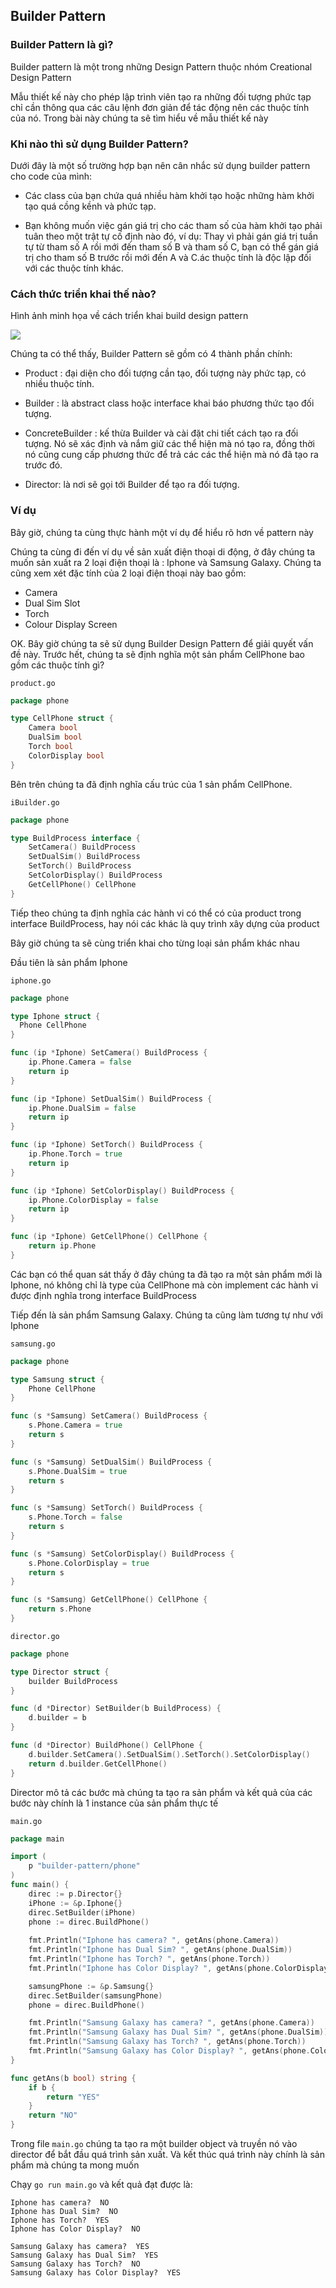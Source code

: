 ## Builder Pattern

### Builder Pattern là gì?
Builder pattern là một trong những Design Pattern thuộc nhóm Creational Design Pattern 

Mẫu thiết kế này cho phép lập trình viên tạo ra những đối tượng phức tạp chỉ cần thông qua các câu lệnh đơn giản để tác động nên các thuộc tính của nó. Trong bài này chúng ta sẽ tìm hiểu về mẫu thiết kế này 

### Khi nào thì sử dụng Builder Pattern?

Dưới đây là một số trường hợp bạn nên cân nhắc sử dụng builder pattern cho code của mình:

- Các class của bạn chứa quá nhiều hàm khởi tạo hoặc những hàm khởi tạo quá cồng kềnh và phức tạp.

- Bạn không muốn việc gán giá trị cho các tham số của hàm khởi tạo phải tuân theo một trật tự cố định nào đó, ví dụ: Thay vì phải gán giá trị tuần tự từ tham số A rồi mới đến tham số B và tham số C, bạn có thể gán giá trị cho tham số B trước rồi mới đến A và C.ác thuộc tính là độc lập đối với các thuộc tính khác.

### Cách thức triển khai thế nào?

Hình ảnh minh họa về cách triển khai build design pattern

![](./doc/image/builder.png)

Chúng ta có thể thấy, Builder Pattern sẽ gồm có 4 thành phần chính:

- Product : đại diện cho đối tượng cần tạo, đối tượng này phức tạp, có nhiều thuộc tính.

- Builder : là abstract class hoặc interface khai báo phương thức tạo đối tượng.

- ConcreteBuilder : kế thừa Builder và cài đặt chi tiết cách tạo ra đối tượng. Nó sẽ xác định và nắm giữ các thể hiện mà nó tạo ra, đồng thời nó cũng cung cấp phương thức để trả các các thể hiện mà nó đã tạo ra trước đó.

- Director: là nơi sẽ gọi tới Builder để tạo ra đối tượng.


### Ví dụ
Bây giờ, chúng ta cùng thực hành một ví dụ để hiểu rõ hơn về pattern này

Chúng ta cùng đi đến ví dụ về sản xuất điện thoại di động, ở đây chúng ta muốn sản xuất ra 2 loại điện thoại là : Iphone và Samsung Galaxy. Chúng ta cũng xem xét đặc tính của 2 loại điện thoại này bao gồm:

- Camera
- Dual Sim Slot
- Torch
- Colour Display Screen

OK. Bây giờ chúng ta sẽ sử dụng Builder Design Pattern để giải quyết vấn đề này. Trước hết, chúng ta sẽ định nghĩa một sản phẩm CellPhone bao gồm các thuộc tính gì?

```product.go```

```go
package phone

type CellPhone struct {
    Camera bool
    DualSim bool
    Torch bool
    ColorDisplay bool
}
```

Bên trên chúng ta đã định nghĩa cấu trúc của 1 sản phẩm CellPhone.

```iBuilder.go```

```go
package phone

type BuildProcess interface {
	SetCamera() BuildProcess
	SetDualSim() BuildProcess
	SetTorch() BuildProcess
	SetColorDisplay() BuildProcess
	GetCellPhone() CellPhone
}
``` 

Tiếp theo chúng ta định nghĩa các hành vi có thể có của product trong interface BuildProcess, hay nói các khác là quy trình xây dựng của product

Bây giờ chúng ta sẽ cùng triển khai cho từng loại sản phẩm khác nhau

Đầu tiên là sản phẩm Iphone

```iphone.go```

```go
package phone

type Iphone struct {
  Phone CellPhone
}

func (ip *Iphone) SetCamera() BuildProcess {
	ip.Phone.Camera = false
	return ip
}

func (ip *Iphone) SetDualSim() BuildProcess {
	ip.Phone.DualSim = false
	return ip
}

func (ip *Iphone) SetTorch() BuildProcess {
	ip.Phone.Torch = true
	return ip
}

func (ip *Iphone) SetColorDisplay() BuildProcess {
	ip.Phone.ColorDisplay = false
	return ip
}

func (ip *Iphone) GetCellPhone() CellPhone {
	return ip.Phone
}
```

Các bạn có thể quan sát thấy ở đây chúng ta đã tạo ra một sản phẩm mới là Iphone, nó không chỉ là type của CellPhone mà còn implement các hành vi được định nghĩa trong interface BuildProcess

Tiếp đến là sản phẩm Samsung Galaxy. Chúng ta cũng làm tương tự như với Iphone

```samsung.go```

```go
package phone

type Samsung struct {
	Phone CellPhone
}

func (s *Samsung) SetCamera() BuildProcess {
	s.Phone.Camera = true
	return s
}

func (s *Samsung) SetDualSim() BuildProcess {
	s.Phone.DualSim = true
	return s
}

func (s *Samsung) SetTorch() BuildProcess {
	s.Phone.Torch = false
	return s
}

func (s *Samsung) SetColorDisplay() BuildProcess {
	s.Phone.ColorDisplay = true
	return s
}

func (s *Samsung) GetCellPhone() CellPhone {
	return s.Phone
}
```

```director.go```

```go
package phone

type Director struct {
	builder BuildProcess
}

func (d *Director) SetBuilder(b BuildProcess) {
	d.builder = b
}

func (d *Director) BuildPhone() CellPhone {
	d.builder.SetCamera().SetDualSim().SetTorch().SetColorDisplay()
	return d.builder.GetCellPhone()
}
```

Director mô tả các bước mà chúng ta tạo ra sản phẩm và kết quả của các bước này chính là 1 instance của sản phẩm thực tế

```main.go```

```go
package main

import (
    p "builder-pattern/phone"
)
func main() {
	direc := p.Director{}
	iPhone := &p.Iphone{}
	direc.SetBuilder(iPhone)
	phone := direc.BuildPhone()
	
    fmt.Println("Iphone has camera? ", getAns(phone.Camera))
	fmt.Println("Iphone has Dual Sim? ", getAns(phone.DualSim))
	fmt.Println("Iphone has Torch? ", getAns(phone.Torch))
	fmt.Println("Iphone has Color Display? ", getAns(phone.ColorDisplay))

	samsungPhone := &p.Samsung{}
	direc.SetBuilder(samsungPhone)
	phone = direc.BuildPhone()

    fmt.Println("Samsung Galaxy has camera? ", getAns(phone.Camera))
	fmt.Println("Samsung Galaxy has Dual Sim? ", getAns(phone.DualSim))
	fmt.Println("Samsung Galaxy has Torch? ", getAns(phone.Torch))
	fmt.Println("Samsung Galaxy has Color Display? ", getAns(phone.ColorDisplay))
}

func getAns(b bool) string {
	if b {
		return "YES"
	}
	return "NO"
}
```

Trong file ```main.go``` chúng ta tạo ra một builder object và truyền nó vào director để bắt đầu quá trình sản xuất. Và kết thúc quá trình này chính là sản phẩm mà chúng ta mong muốn

Chạy ```go run main.go``` và kết quả đạt được là:

```
Iphone has camera?  NO
Iphone has Dual Sim?  NO
Iphone has Torch?  YES
Iphone has Color Display?  NO

Samsung Galaxy has camera?  YES
Samsung Galaxy has Dual Sim?  YES
Samsung Galaxy has Torch?  NO
Samsung Galaxy has Color Display?  YES
```
